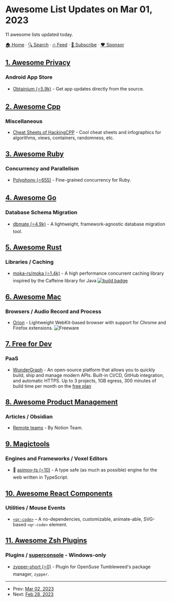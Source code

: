 # Awesome List Updates on Mar 01, 2023

11 awesome lists updated today.

[🏠 Home](/README.md) · [🔍 Search](https://www.trackawesomelist.com/search/) · [🔥 Feed](https://www.trackawesomelist.com/rss.xml) · [📮 Subscribe](https://trackawesomelist.us17.list-manage.com/subscribe?u=d2f0117aa829c83a63ec63c2f&id=36a103854c) · [❤️  Sponsor](https://github.com/sponsors/theowenyoung)



## [1. Awesome Privacy](/content/pluja/awesome-privacy/README.md)

### Android App Store

*   [Obtainium (⭐5.9k)](https://github.com/ImranR98/Obtainium) - Get app updates directly from the source.

## [2. Awesome Cpp](/content/fffaraz/awesome-cpp/README.md)

### Miscellaneous

*   [Cheat Sheets of HackingCPP](https://hackingcpp.com/cpp/cheat_sheets.html) - Cool cheat sheets and infographics for algorithms, views, containers, randomness, etc.

## [3. Awesome Ruby](/content/markets/awesome-ruby/README.md)

### Concurrency and Parallelism

*   [Polyphony (⭐655)](https://github.com/digital-fabric/polyphony) - Fine-grained concurrency for Ruby.

## [4. Awesome Go](/content/avelino/awesome-go/README.md)

### Database Schema Migration

*   [dbmate (⭐4.9k)](https://github.com/amacneil/dbmate) - A lightweight, framework-agnostic database migration tool.

## [5. Awesome Rust](/content/rust-unofficial/awesome-rust/README.md)

### Libraries / Caching

*   [moka-rs/moka (⭐1.4k)](https://github.com/moka-rs/moka) - A high performance concurrent caching library inspired by the Caffeine library for Java [![build badge](https://github.com/moka-rs/moka/workflows/CI/badge.svg)](https://github.com/moka-rs/moka/actions/workflows/CI.yml)

## [6. Awesome Mac](/content/jaywcjlove/awesome-mac/README.md)

### Browsers / Audio Record and Process

*   [Orion](https://browser.kagi.com/) - Lightweight WebKit-based browser with support for Chrome and Firefox extensions. ![Freeware](https://jaywcjlove.github.io/sb/ico/min-free.svg "Freeware")

## [7. Free for Dev](/content/ripienaar/free-for-dev/README.md)

### PaaS

*   [WunderGraph](https://cloud.wundergraph.com) - An open-source platform that allows you to  quickly build, ship and manage modern APIs. Built-in CI/CD, GitHub integration, and automatic HTTPS. Up to 3 projects, 1GB egress, 300 minutes of build time per month on the [free plan](https://wundergraph.com/pricing)

## [8. Awesome Product Management](/content/dend/awesome-product-management/README.md)

### Articles / Obsidian

*   [Remote teams](https://managershandbook.notion.site/Remote-teams-5ca3f257580040718fde6eb25c47e134) - By Notion Team.

## [9. Magictools](/content/ellisonleao/magictools/README.md)

### Engines and Frameworks / Voxel Editors

*   :tada: [asimov-ts (⭐10)](https://github.com/pedrozaalex/asimov-ts) - A type safe (as much as possible) engine for the web written in TypeScript.

## [10. Awesome React Components](/content/brillout/awesome-react-components/README.md)

### Utilities / Mouse Events

*   [`<qr-code>`](https://github.com/bitjson/qr-code) – A no-dependencies, customizable, animate-able, SVG-based `<qr-code>` element.

## [11. Awesome Zsh Plugins](/content/unixorn/awesome-zsh-plugins/README.md)

### Plugins / [superconsole](https://github.com/alexchmykhalo/superconsole) - Windows-only

*   [zypper-short (⭐0)](https://github.com/justanotherinternetguy/zypper-short) - Plugin for OpenSuse Tumbleweed's package manager, `zypper`.

---

- Prev: [Mar 02, 2023](/content/2023/03/02/README.md)
- Next: [Feb 28, 2023](/content/2023/02/28/README.md)
